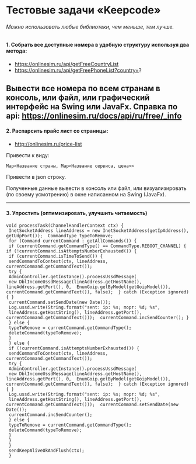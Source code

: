 # Тестовые задачи «Keepcode»
###### Можно использовать любые библиотеки, чем меньше, тем лучше.

#### 1. Собрать все доступные номера в удобную структуру используя два метода:
- https://onlinesim.ru/api/getFreeCountryList
- https://onlinesim.ru/api/getFreePhoneList?country=?

Вывести все номера по всем странам в консоль, или файл, или графический интерфейс на Swing или JavaFx.
Справка по api:
https://onlinesim.ru/docs/api/ru/free/_info
---
#### 2. Распарсить прайс лист со страницы:
- http://onlinesim.ru/price-list

Привести к виду:
```
Map<Название страны, Map<Название сервиса, цена>>
```
Привести в json строку.

Полученные данные вывести в консоль или файл, или визуализировать (по своему усмотрению) в окне написанном на Swing (JavaFx). 

---
#### 3. Упростить (оптимизировать, улучшить читаемость)

```
void processTask(ChannelHandlerContext ctx) { 
 InetSocketAddress lineAddress = new InetSocketAddress(getIpAddress(), getUdpPort());  CommandType typeToRemove; 
 for (Command currentCommand : getAllCommands()) { 
 if (currentCommand.getCommandType() == CommandType.REBOOT_CHANNEL) {  if (!currentCommand.isAttemptsNumberExhausted()) { 
 if (currentCommand.isTimeToSend()) { 
 sendCommandToContext(ctx, lineAddress, currentCommand.getCommandText());
 try { 
 AdminController.getInstance().processUssdMessage( 
 new DblIncomeUssdMessage(lineAddress.getHostName(), lineAddress.getPort(), 0,  EnumGoip.getByModel(getGoipModel()), currentCommand.getCommandText()), false);  } catch (Exception ignored) { } 
 currentCommand.setSendDate(new Date()); 
 Log.ussd.write(String.format("sent: ip: %s; порт: %d; %s", 
 lineAddress.getHostString(), lineAddress.getPort(), currentCommand.getCommandText()));  currentCommand.incSendCounter(); } 
 } else { 
 typeToRemove = currentCommand.getCommandType(); 
 deleteCommand(typeToRemove); 
 } 
 } else { 
 if (!currentCommand.isAttemptsNumberExhausted()) { 
 sendCommandToContext(ctx, lineAddress, currentCommand.getCommandText()); 
 try { 
 AdminController.getInstance().processUssdMessage( 
 new DblIncomeUssdMessage(lineAddress.getHostName(), lineAddress.getPort(), 0,  EnumGoip.getByModel(getGoipModel()), currentCommand.getCommandText()), false);  } catch (Exception ignored) { } 
 Log.ussd.write(String.format("sent: ip: %s; порт: %d; %s", 
 lineAddress.getHostString(), lineAddress.getPort(), currentCommand.getCommandText()));  currentCommand.setSendDate(new Date()); 
 currentCommand.incSendCounter(); 
 } else { 
 typeToRemove = currentCommand.getCommandType(); 
 deleteCommand(typeToRemove); 
 }
 } 
 } 
 sendKeepAliveOkAndFlush(ctx);
 } 
```
